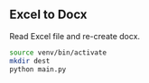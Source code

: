 ## Excel to Docx

Read Excel file and re-create docx.

```sh
source venv/bin/activate
mkdir dest
python main.py
```
